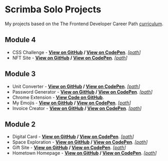 # Scrimba Solo Projects

My projects based on the The Frontend Developer Career Path [curriculum](https://scrimba.com/learn/frontend).

## Module 4

- CSS Challenge - __[View on GitHub](https://arcismd.github.io/scrimba/css-challenge/) / [View on CodePen](https://codepen.io/arcismd/pen/poayqRG)__. _[[path](https://github.com/arcismd/scrimba/tree/main/css-challenge)]_
- NFT Site - __[View on GitHub](https://arcismd.github.io/scrimba/NFT-site/) / [View on CodePen](https://codepen.io/arcismd/pen/dydMwWN)__. _[[path](https://github.com/arcismd/scrimba/tree/main/NFT-site)]_

## Module 3

- Unit Converter - __[View on GitHub](https://arcismd.github.io/scrimba/solo-project-unit-converter/) / [View on CodePen](https://codepen.io/arcismd/pen/eYVNGaX)__. _[[path](https://github.com/arcismd/scrimba/tree/main/solo-project-unit-converter)]_
- Password Generator - __[View on GitHub](https://arcismd.github.io/scrimba/solo-project-pass-generator/) / [View on CodePen](https://codepen.io/arcismd/pen/JjpYRvp)__. _[[path](https://github.com/arcismd/scrimba/tree/main/solo-project-pass-generator)]_
- Chrome Extension - __[View Code on GitHub](https://github.com/arcismd/scrimba/tree/main/chrome-extension-project/)__.
- My Emojis - __[View on GitHub](https://arcismd.github.io/scrimba/solo-project-my-emojis/) / [View on CodePen](https://codepen.io/arcismd/pen/ZErboxp)__. _[[path](https://github.com/arcismd/scrimba/tree/main/solo-project-my-emojis)]_
- Invoice Creator - __[View on GitHub](https://arcismd.github.io/scrimba/solo-project-invoice-creator/) / [View on CodePen](https://codepen.io/arcismd/pen/gOvPRRm)__. _[[path](https://github.com/arcismd/scrimba/tree/main/solo-project-invoice-creator)]_

## Module 2

- Digital Card - __[View on GitHub](https://arcismd.github.io/scrimba/solo-digital-bussines-card/) / [View on CodePen](https://codepen.io/arcismd/pen/XWZXBGv)__. _[[path](https://github.com/arcismd/scrimba/tree/main/solo-digital-bussines-card)]_
- Space Exploration - __[View on GitHub](https://arcismd.github.io/scrimba/solo-space-exploration/) / [View on CodePen](https://codepen.io/arcismd/pen/vYdLPBY)__. _[[path](https://github.com/arcismd/scrimba/tree/main/solo-space-exploration)]_
- Gift Site - __[View on GitHub](https://arcismd.github.io/scrimba/solo-gift-site/) / [View on CodePen](https://codepen.io/arcismd/pen/vYdLPYY)__. _[[path](https://github.com/arcismd/scrimba/tree/main/solo-gift-site)]_
- Hometown Homepage - __[View on GitHub](https://arcismd.github.io/scrimba/hometown-homepage/) / [View on CodePen](https://codepen.io/arcismd/pen/NWyxJWp)__. _[[path](https://github.com/arcismd/scrimba/tree/main/hometown-homepage)]_
